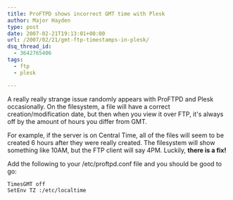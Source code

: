 ```yaml
---
title: ProFTPD shows incorrect GMT time with Plesk
author: Major Hayden
type: post
date: 2007-02-21T19:13:01+00:00
url: /2007/02/21/gmt-ftp-timestamps-in-plesk/
dsq_thread_id:
  - 3642765406
tags:
  - ftp
  - plesk

---
```

A really really strange issue randomly appears with ProFTPD and Plesk occasionally. On the filesystem, a file will have a correct creation/modification date, but then when you view it over FTP, it's always off by the amount of hours you differ from GMT.

For example, if the server is on Central Time, all of the files will seem to be created 6 hours after they were really created. The filesystem will show something like 10AM, but the FTP client will say 4PM. Luckily, **there is a fix!**

Add the following to your /etc/proftpd.conf file and you should be good to go:

```
TimesGMT off
SetEnv TZ :/etc/localtime
```
